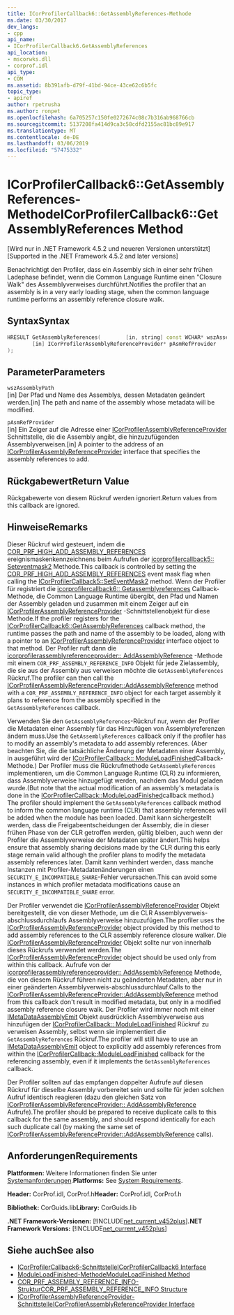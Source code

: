 ```yaml
---
title: ICorProfilerCallback6::GetAssemblyReferences-Methode
ms.date: 03/30/2017
dev_langs:
- cpp
api_name:
- ICorProfilerCallback6.GetAssemblyReferences
api_location:
- mscorwks.dll
- corprof.idl
api_type:
- COM
ms.assetid: 8b391afb-d79f-41bd-94ce-43ce62c6b5fc
topic_type:
- apiref
author: rpetrusha
ms.author: ronpet
ms.openlocfilehash: 6a705257c150fe0272674c08c7b316ab968766cb
ms.sourcegitcommit: 5137208fa414d9ca3c58cdfd2155ac81bc89e917
ms.translationtype: MT
ms.contentlocale: de-DE
ms.lasthandoff: 03/06/2019
ms.locfileid: "57475332"
---
```

# <a name="icorprofilercallback6getassemblyreferences-method"></a><span data-ttu-id="d182f-102">ICorProfilerCallback6::GetAssemblyReferences-Methode</span><span class="sxs-lookup"><span data-stu-id="d182f-102">ICorProfilerCallback6::GetAssemblyReferences Method</span></span>
<span data-ttu-id="d182f-103">[Wird nur in .NET Framework 4.5.2 und neueren Versionen unterstützt]</span><span class="sxs-lookup"><span data-stu-id="d182f-103">[Supported in the .NET Framework 4.5.2 and later versions]</span></span>  
  
 <span data-ttu-id="d182f-104">Benachrichtigt den Profiler, dass ein Assembly sich in einer sehr frühen Ladephase befindet, wenn die Common Language Runtime einen "Closure Walk" des Assemblyverweises durchführt.</span><span class="sxs-lookup"><span data-stu-id="d182f-104">Notifies the profiler that an assembly is in a very early loading stage, when the common language runtime performs an assembly reference closure walk.</span></span>  
  
## <a name="syntax"></a><span data-ttu-id="d182f-105">Syntax</span><span class="sxs-lookup"><span data-stu-id="d182f-105">Syntax</span></span>  
  
```cpp
HRESULT GetAssemblyReferences(        [in, string] const WCHAR* wszAssemblyPath,  
        [in] ICorProfilerAssemblyReferenceProvider* pAsmRefProvider  
);  
```  
  
## <a name="parameters"></a><span data-ttu-id="d182f-106">Parameter</span><span class="sxs-lookup"><span data-stu-id="d182f-106">Parameters</span></span>  
 `wszAssemblyPath`  
 <span data-ttu-id="d182f-107">[in] Der Pfad und Name des Assemblys, dessen Metadaten geändert werden.</span><span class="sxs-lookup"><span data-stu-id="d182f-107">[in] The path and name of the assembly whose metadata will be modified.</span></span>  
  
 `pAsmRefProvider`  
 <span data-ttu-id="d182f-108">[in] Ein Zeiger auf die Adresse einer [ICorProfilerAssemblyReferenceProvider](../../../../docs/framework/unmanaged-api/profiling/icorprofilerassemblyreferenceprovider-interface.md) Schnittstelle, die die Assembly angibt, die hinzuzufügenden Assemblyverweisen.</span><span class="sxs-lookup"><span data-stu-id="d182f-108">[in] A pointer to the address of an [ICorProfilerAssemblyReferenceProvider](../../../../docs/framework/unmanaged-api/profiling/icorprofilerassemblyreferenceprovider-interface.md) interface that specifies the assembly references to add.</span></span>  
  
## <a name="return-value"></a><span data-ttu-id="d182f-109">Rückgabewert</span><span class="sxs-lookup"><span data-stu-id="d182f-109">Return Value</span></span>  
 <span data-ttu-id="d182f-110">Rückgabewerte von diesem Rückruf werden ignoriert.</span><span class="sxs-lookup"><span data-stu-id="d182f-110">Return values from this callback are ignored.</span></span>  
  
## <a name="remarks"></a><span data-ttu-id="d182f-111">Hinweise</span><span class="sxs-lookup"><span data-stu-id="d182f-111">Remarks</span></span>  
 <span data-ttu-id="d182f-112">Dieser Rückruf wird gesteuert, indem die [COR_PRF_HIGH_ADD_ASSEMBLY_REFERENCES](../../../../docs/framework/unmanaged-api/profiling/cor-prf-high-monitor-enumeration.md) ereignismaskenkennzeichnens beim Aufrufen der [icorprofilercallback5:: Seteventmask2](../../../../docs/framework/unmanaged-api/profiling/icorprofilerinfo5-seteventmask2-method.md) Methode.</span><span class="sxs-lookup"><span data-stu-id="d182f-112">This callback is controlled by setting the [COR_PRF_HIGH_ADD_ASSEMBLY_REFERENCES](../../../../docs/framework/unmanaged-api/profiling/cor-prf-high-monitor-enumeration.md) event mask flag when calling the [ICorProfilerCallback5::SetEventMask2](../../../../docs/framework/unmanaged-api/profiling/icorprofilerinfo5-seteventmask2-method.md) method.</span></span> <span data-ttu-id="d182f-113">Wenn der Profiler für registriert die [icorprofilercallback6:: Getassemblyreferences](../../../../docs/framework/unmanaged-api/profiling/icorprofilercallback6-getassemblyreferences-method.md) Callback-Methode, die Common Language Runtime übergibt, den Pfad und Namen der Assembly geladen und zusammen mit einem Zeiger auf ein [ ICorProfilerAssemblyReferenceProvider](../../../../docs/framework/unmanaged-api/profiling/icorprofilerassemblyreferenceprovider-interface.md) -Schnittstellenobjekt für diese Methode.</span><span class="sxs-lookup"><span data-stu-id="d182f-113">If the profiler registers for the [ICorProfilerCallback6::GetAssemblyReferences](../../../../docs/framework/unmanaged-api/profiling/icorprofilercallback6-getassemblyreferences-method.md) callback method, the runtime passes the path and name of the assembly to be loaded, along with a pointer to an [ICorProfilerAssemblyReferenceProvider](../../../../docs/framework/unmanaged-api/profiling/icorprofilerassemblyreferenceprovider-interface.md) interface object to that method.</span></span> <span data-ttu-id="d182f-114">Der Profiler ruft dann die [icorprofilerassemblyreferenceprovider:: AddAssemblyReference](../../../../docs/framework/unmanaged-api/profiling/icorprofilerassemblyreferenceprovider-addassemblyreference-method.md) -Methode mit einem `COR_PRF_ASSEMBLY_REFERENCE_INFO` Objekt für jede Zielassembly, die sie aus der Assembly aus verweisen möchte die `GetAssemblyReferences` Rückruf.</span><span class="sxs-lookup"><span data-stu-id="d182f-114">The profiler can then call the [ICorProfilerAssemblyReferenceProvider::AddAssemblyReference](../../../../docs/framework/unmanaged-api/profiling/icorprofilerassemblyreferenceprovider-addassemblyreference-method.md) method with a `COR_PRF_ASSEMBLY_REFERENCE_INFO` object for each target assembly it plans to reference from the assembly specified in the `GetAssemblyReferences` callback.</span></span>  
  
 <span data-ttu-id="d182f-115">Verwenden Sie den `GetAssemblyReferences`-Rückruf nur, wenn der Profiler die Metadaten einer Assembly für das Hinzufügen von Assemblyreferenzen ändern muss.</span><span class="sxs-lookup"><span data-stu-id="d182f-115">Use the `GetAssemblyReferences` callback only if the profiler has to modify an assembly's metadata to add assembly references.</span></span> <span data-ttu-id="d182f-116">(Aber beachten Sie, die die tatsächliche Änderung der Metadaten einer Assembly, in ausgeführt wird der [ICorProfilerCallback:: ModuleLoadFinished](../../../../docs/framework/unmanaged-api/profiling/icorprofilercallback-moduleloadfinished-method.md)Callback-Methode.) Der Profiler muss die Rückrufmethode `GetAssemblyReferences` implementieren, um die Common Language Runtime (CLR) zu informieren, dass Assemblyverweise hinzugefügt werden, nachdem das Modul geladen wurde.</span><span class="sxs-lookup"><span data-stu-id="d182f-116">(But note that the actual modification of an assembly's metadata is done in the [ICorProfilerCallback::ModuleLoadFinished](../../../../docs/framework/unmanaged-api/profiling/icorprofilercallback-moduleloadfinished-method.md)callback method.) The profiler should implement the `GetAssemblyReferences` callback method to inform the common language runtime (CLR) that assembly references will be added when the module has been loaded.</span></span>  <span data-ttu-id="d182f-117">Damit kann sichergestellt werden, dass die Freigabeentscheidungen der Assembly, die in dieser frühen Phase von der CLR getroffen werden, gültig bleiben, auch wenn der Profiler die Assemblyverweise der Metadaten später ändert.</span><span class="sxs-lookup"><span data-stu-id="d182f-117">This helps ensure that assembly sharing decisions made by the CLR during this early stage remain valid although the profiler plans to modify the metadata assembly references later.</span></span>  <span data-ttu-id="d182f-118">Damit kann verhindert werden, dass manche Instanzen mit Profiler-Metadatenänderungen einen `SECURITY_E_INCOMPATIBLE_SHARE`-Fehler verursachen.</span><span class="sxs-lookup"><span data-stu-id="d182f-118">This can avoid some instances in which profiler metadata modifications cause an `SECURITY_E_INCOMPATIBLE_SHARE` error.</span></span>  
  
 <span data-ttu-id="d182f-119">Der Profiler verwendet die [ICorProfilerAssemblyReferenceProvider](../../../../docs/framework/unmanaged-api/profiling/icorprofilerassemblyreferenceprovider-interface.md) Objekt bereitgestellt, die von dieser Methode, um die CLR Assemblyverweis-abschlussdurchlaufs Assemblyverweise hinzuzufügen.</span><span class="sxs-lookup"><span data-stu-id="d182f-119">The profiler uses the [ICorProfilerAssemblyReferenceProvider](../../../../docs/framework/unmanaged-api/profiling/icorprofilerassemblyreferenceprovider-interface.md) object provided by this method to add assembly references to the CLR assembly reference closure walker.</span></span>  <span data-ttu-id="d182f-120">Die [ICorProfilerAssemblyReferenceProvider](../../../../docs/framework/unmanaged-api/profiling/icorprofilerassemblyreferenceprovider-interface.md) Objekt sollte nur von innerhalb dieses Rückrufs verwendet werden.</span><span class="sxs-lookup"><span data-stu-id="d182f-120">The [ICorProfilerAssemblyReferenceProvider](../../../../docs/framework/unmanaged-api/profiling/icorprofilerassemblyreferenceprovider-interface.md) object should be used only from within this callback.</span></span> <span data-ttu-id="d182f-121">Aufrufe von der [icorprofilerassemblyreferenceprovider:: AddAssemblyReference](../../../../docs/framework/unmanaged-api/profiling/icorprofilerassemblyreferenceprovider-addassemblyreference-method.md) Methode, die von diesem Rückruf führen nicht zu geänderten Metadaten, aber nur in einer geänderten Assemblyverweis-abschlussdurchlauf.</span><span class="sxs-lookup"><span data-stu-id="d182f-121">Calls to the [ICorProfilerAssemblyReferenceProvider::AddAssemblyReference](../../../../docs/framework/unmanaged-api/profiling/icorprofilerassemblyreferenceprovider-addassemblyreference-method.md) method from this callback don't result in modified metadata, but only in a modified assembly reference closure walk.</span></span> <span data-ttu-id="d182f-122">Der Profiler wird immer noch mit einer [IMetaDataAssemblyEmit](../../../../docs/framework/unmanaged-api/metadata/imetadataassemblyemit-interface.md) Objekt ausdrücklich Assemblyverweise aus hinzufügen der [ICorProfilerCallback:: ModuleLoadFinished](../../../../docs/framework/unmanaged-api/profiling/icorprofilercallback-moduleloadfinished-method.md) Rückruf zu verweisen Assembly, selbst wenn sie implementiert die `GetAssemblyReferences` Rückruf.</span><span class="sxs-lookup"><span data-stu-id="d182f-122">The profiler will still have to use an [IMetaDataAssemblyEmit](../../../../docs/framework/unmanaged-api/metadata/imetadataassemblyemit-interface.md) object to explicitly add assembly references from within the [ICorProfilerCallback::ModuleLoadFinished](../../../../docs/framework/unmanaged-api/profiling/icorprofilercallback-moduleloadfinished-method.md) callback for the referencing assembly, even if it implements the `GetAssemblyReferences` callback.</span></span>  
  
 <span data-ttu-id="d182f-123">Der Profiler sollten auf das empfangen doppelter Aufrufe auf diesen Rückruf für dieselbe Assembly vorbereitet sein und sollte für jeden solchen Aufruf identisch reagieren (dazu den gleichen Satz von [ICorProfilerAssemblyReferenceProvider:: AddAssemblyReference](../../../../docs/framework/unmanaged-api/profiling/icorprofilerassemblyreferenceprovider-addassemblyreference-method.md) Aufrufe).</span><span class="sxs-lookup"><span data-stu-id="d182f-123">The profiler should be prepared to receive duplicate calls to this callback for the same assembly, and should respond identically for each such duplicate call (by making the same set of [ICorProfilerAssemblyReferenceProvider::AddAssemblyReference](../../../../docs/framework/unmanaged-api/profiling/icorprofilerassemblyreferenceprovider-addassemblyreference-method.md) calls).</span></span>  
  
## <a name="requirements"></a><span data-ttu-id="d182f-124">Anforderungen</span><span class="sxs-lookup"><span data-stu-id="d182f-124">Requirements</span></span>  
 <span data-ttu-id="d182f-125">**Plattformen:** Weitere Informationen finden Sie unter [Systemanforderungen](../../../../docs/framework/get-started/system-requirements.md).</span><span class="sxs-lookup"><span data-stu-id="d182f-125">**Platforms:** See [System Requirements](../../../../docs/framework/get-started/system-requirements.md).</span></span>  
  
 <span data-ttu-id="d182f-126">**Header:** CorProf.idl, CorProf.h</span><span class="sxs-lookup"><span data-stu-id="d182f-126">**Header:** CorProf.idl, CorProf.h</span></span>  
  
 <span data-ttu-id="d182f-127">**Bibliothek:** CorGuids.lib</span><span class="sxs-lookup"><span data-stu-id="d182f-127">**Library:** CorGuids.lib</span></span>  
  
 <span data-ttu-id="d182f-128">**.NET Framework-Versionen:** [!INCLUDE[net_current_v452plus](../../../../includes/net-current-v452plus-md.md)]</span><span class="sxs-lookup"><span data-stu-id="d182f-128">**.NET Framework Versions:** [!INCLUDE[net_current_v452plus](../../../../includes/net-current-v452plus-md.md)]</span></span>  
  
## <a name="see-also"></a><span data-ttu-id="d182f-129">Siehe auch</span><span class="sxs-lookup"><span data-stu-id="d182f-129">See also</span></span>
- [<span data-ttu-id="d182f-130">ICorProfilerCallback6-Schnittstelle</span><span class="sxs-lookup"><span data-stu-id="d182f-130">ICorProfilerCallback6 Interface</span></span>](../../../../docs/framework/unmanaged-api/profiling/icorprofilercallback6-interface.md)
- [<span data-ttu-id="d182f-131">ModuleLoadFinished-Methode</span><span class="sxs-lookup"><span data-stu-id="d182f-131">ModuleLoadFinished Method</span></span>](../../../../docs/framework/unmanaged-api/profiling/icorprofilercallback-moduleloadfinished-method.md)
- [<span data-ttu-id="d182f-132">COR_PRF_ASSEMBLY_REFERENCE_INFO-Struktur</span><span class="sxs-lookup"><span data-stu-id="d182f-132">COR_PRF_ASSEMBLY_REFERENCE_INFO Structure</span></span>](../../../../docs/framework/unmanaged-api/profiling/cor-prf-assembly-reference-info-structure.md)
- [<span data-ttu-id="d182f-133">ICorProfilerAssemblyReferenceProvider-Schnittstelle</span><span class="sxs-lookup"><span data-stu-id="d182f-133">ICorProfilerAssemblyReferenceProvider Interface</span></span>](../../../../docs/framework/unmanaged-api/profiling/icorprofilerassemblyreferenceprovider-interface.md)
